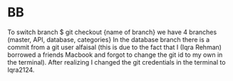 # BB
 To switch branch 
$ git checkout {name of branch} 
we have 4 branches (master, API, database, categories} 
In the database branch there is a commit from a git user alfaisal (this is due to the fact that I (Iqra Rehman) borrowed a friends Macbook and forgot to change the git id to my own in the terminal). After realizing I changed the git credentials in the terminal to Iqra2124. 
